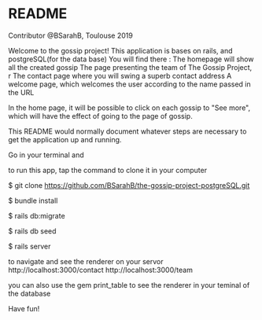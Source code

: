 # README

Contributor @BSarahB, Toulouse 2019

Welcome to the gossip project! This application is bases on rails, and postgreSQL(for the data base) You will find there :
    The homepage will show all the created gossip
    The page presenting the team of The Gossip Project, r
    The contact page where you will swing a superb contact address
    A welcome page, which welcomes the user according to the name passed in the URL

In the home page, it will be possible to click on each gossip to "See more", which will have the effect of going to the page of gossip.


This README would normally document whatever steps are necessary to get the
application up and running.

Go in your terminal and 

to run this app, tap the command to clone it in your computer 

$ git clone https://github.com/BSarahB/the-gossip-project-postgreSQL.git

$ bundle install

$ rails db:migrate

$ rails db seed

$ rails server

to navigate and see the renderer on your servor  http://localhost:3000/contact http://localhost:3000/team 

you can also use the gem print_table to see the renderer in your teminal of the database

Have fun!

